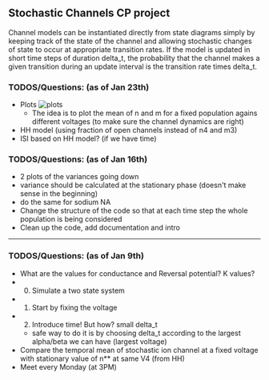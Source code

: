 ## Stochastic Channels CP project

Channel models can be instantiated directly
from state diagrams simply by keeping track of the state of the channel
and allowing stochastic changes of state to occur at appropriate transition
rates. If the model is updated in short time steps of duration delta_t, the probability that the channel makes a given transition during an update interval
is the transition rate times delta_t.

### TODOS/Questions: (as of Jan 23th)
- Plots 
  ![plots](https://user-images.githubusercontent.com/10937709/214603721-7174aad6-33af-45c7-8841-a979634b420f.jpg)
  - The idea is to plot the mean of n and m for a fixed population agains different voltages (to make sure the channel dynamics are right)
- HH model (using fraction of open channels instead of n4 and m3)
- ISI based on HH model? (if we have time)

### TODOS/Questions: (as of Jan 16th)
- 2 plots of the variances going down
- variance should be calculated at the stationary phase (doesn't make sense in the beginning)
- do the same for sodium NA
- Change the structure of the code so that at each time step the whole population is being considered
- Clean up the code, add documentation and intro


---------------------------------------------
### TODOS/Questions: (as of Jan 9th)
- What are the values for conductance and Reversal potential? K values?
- 0) Simulate a two state system
- 1) Start by fixing the voltage
- 2) Introduce time! But how? small delta_t
  - safe way to do it is by choosing delta_t 
    according to the largest alpha/beta we can have 
    (largest voltage)
- Compare the temporal mean of stochastic ion channel
  at a fixed voltage with stationary value of n** at same V4 (from HH)
- Meet every Monday (at 3PM)

